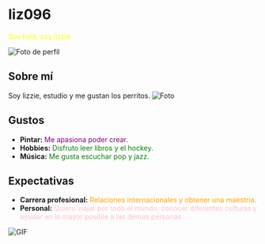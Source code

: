 # liz096
<span style="color: yellow;">Soy hola, soy lizzie 

![Foto de perfil](https://i.pinimg.com/564x/bc/0f/7a/bc0f7a40df1f50916676a5355d837aa2.jpg)

## Sobre mí
Soy lizzie, estudio y me gustan los perritos.
![Foto](https://i.pinimg.com/564x/9a/69/ae/9a69ae3e1039a41cf3929ca01b0b06ca.jpg)
## Gustos
- **Pintar:** <span style="color: purple;"> Me apasiona poder crear.
- **Hobbies:** <span style="color: green;"> Disfruto leer libros y el hockey.
- **Música:** <span style="color: green;"> Me gusta escuchar pop y jazz.

## Expectativas  
- **Carrera profesional:** <span style="color: orange;"> Relaciones internacionales y obtener una maestria.
- **Personal:**  <span style="color: pink;"> Quiero viajar por todo el mundo, conocer diferentes culturas y ayudar en lo mayor posible a las demas personas.

![GIF ]((https://ar.pinterest.com/pin/2533343536294554/))

